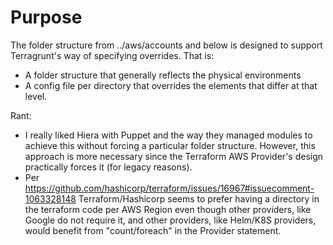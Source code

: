 # Purpose
The folder structure from ../aws/accounts and below
is designed to support Terragrunt's way of specifying
overrides. That is:
  - A folder structure that generally reflects the physical environments
  - A config file per directory that overrides the elements that differ at that level.

Rant:
- I really liked Hiera with Puppet and the way they managed modules to achieve this without
  forcing a particular folder structure. However, this approach is more necessary since
  the Terraform AWS Provider's design practically forces it (for legacy reasons).
- Per https://github.com/hashicorp/terraform/issues/16967#issuecomment-1063328148
  Terraform/Hashicorp seems to prefer having a directory in the terraform code per AWS Region
  even though other providers, like Google do not require it, and
  other providers, like Helm/K8S providers, would benefit from "count/foreach" in the Provider statement.
